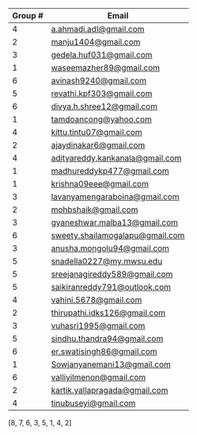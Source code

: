 |Group #   | Email   |
|---------|-----------|
|4|a.ahmadi.adl@gmail.com|
|2|manju1404@gmail.com|
|3|gedela.huf031@gmail.com|
|1|waseemazher89@gmail.com|
|6|avinash9240@gmail.com|
|5|revathi.kpf303@gmail.com|
|6|divya.h.shree12@gmail.com|
|1|tamdoancong@yahoo.com|
|4|kittu.tintu07@gmail.com|
|2|ajaydinakar6@gmail.com|
|4|adityareddy.kankanala@gmail.com|
|1|madhureddykp477@gmail.com|
|1|krishna09eee@gmail.com|
|3|lavanyamengaraboina@gmail.com|
|2|mohbshaik@gmail.com|
|3|gyaneshwar.malba13@gmail.com|
|6|sweety.shailamogalapu@gmail.com|
|3|anusha.mongolu94@gmail.com|
|5|snadella0227@my.mwsu.edu|
|5|sreejanagireddy589@gmail.com|
|5|saikiranreddy791@outlook.com|
|4|vahini.5678@gmail.com|
|2|thirupathi.idks126@gmail.com|
|3|vuhasri1995@gmail.com|
|5|sindhu.thandra94@gmail.com|
|6|er.swatisingh86@gmail.com|
|1|Sowjanyanemani13@gmail.com|
|6|valliyilmenon@gmail.com|
|2|kartik.yallapragada@gmail.com|
|4|tinubuseyi@gmail.com|

[8, 7, 6, 3, 5, 1, 4, 2]

